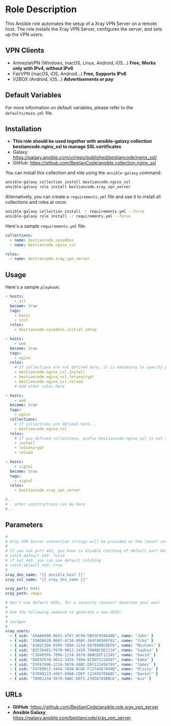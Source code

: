# Role Description

This Ansible role automates the setup of a Xray VPN Server on a remote host. The role installs the Xray VPN Server, configures the server, and sets up the VPN users.

## VPN Clients

* AmneziaVPN (Windows, macOS, Linux, Android, iOS...) **Free, Works only with IPv4, without IPv6**
* FairVPN (macOS, iOS, Android...) **Free, Supports IPv6**
* V2BOX (Android, iOS...) **Advertisements or pay**

## Default Variables

For more information on default variables, please refer to the `defaults/main.yml` file.

## Installation

* __This role should be used together with ansible-galaxy collection bestiancode.nginx_ssl to manage SSL certificates__
* Galaxy: https://galaxy.ansible.com/ui/repo/published/bestiancode/nginx_ssl/
* GitHub: https://github.com/BestianCode/ansible.collection.nginx_ssl

You can install this collection and role using the `ansible-galaxy` command:

```bash
ansible-galaxy collection install bestiancode.nginx_ssl
ansible-galaxy role install bestiancode.xray_vpn_server
```

Alternatively, you can create a `requirements.yml` file and use it to install all collections and roles at once:

```bash
ansible-galaxy collection install -r requirements.yml --force
ansible-galaxy role install -r requirements.yml --force
```

Here's a sample `requirements.yml` file:

```yaml
collections:
  - name: bestiancode.sysadmin
  - name: bestiancode.nginx_ssl

roles:
  - name: bestiancode.xray_vpn_server
```

## Usage

Here's a sample `playbook`:

```yaml
- hosts:
    - all
  become: true
  tags:
    - basic
    - init
  roles:
    - bestiancode.sysadmin.initial_setup

- hosts:
    - web
  become: true
  tags:
    - nginx
  roles:
    # If collections are not defined here, it is mandatory to specify prefix bestiancode.nginx_ssl!
    - bestiancode.nginx_ssl.install
    - bestiancode.nginx_ssl.letsencrypt
    - bestiancode.nginx_ssl.reload
    # Add other roles here

- hosts:
    - web
  become: true
  tags:
    - nginx
  collections:
    # If collections are defined here...
    - bestiancode.nginx_ssl
  roles:
    # If you defined collections, prefix bestiancode.nginx_ssl is not needed.
    - install
    - letsencrypt
    - reload

- hosts:
    - signal
  become: true
  tags:
    - signal
  roles:
    - bestiancode.xray_vpn_server

#...
# - other constructions can be here
#...
```

## Parameters

```yaml
#
# Xray VPN Server connection strings will be provided as the latest step of the ansible role
#
# If you use port 443, you have to disable catching of default port 443 by Nginx
# catch_default_443: false
# if not 443, you can use default catching
# catch_default_443: true
#
xray_dns_name: "{{ ansible_host }}"
xray_ssl_name: "{{ xray_dns_name }}"

xray_port: 8443
xray_path: /maps

# Don't use default UIDs, for a security reasons! Generate your own!
#
# Use the following command to generate a new UUID:
#
# uuidgen
#
xray_users:
  - { uid: "E6AA699D-8642-4767-8C98-DB93F958A48B", name: "John" }
  - { uid: "39ADD62B-B607-4C56-866F-364F4056EF83", name: "Vika" }
  - { uid: "A1B2C3D4-E5F6-7890-1234-56789ABCDEF0", name: "Michael" }
  - { uid: "B2C3D4E5-F678-9012-3456-789ABCDE1234", name: "Sophia" }
  - { uid: "C3D4E5F6-7890-1234-5678-9ABCDEF12345", name: "David" }
  - { uid: "D4E5F678-9012-3456-789A-BCDEF1234567", name: "Emma" }
  - { uid: "E5F67890-1234-5678-9ABC-DEF123456789", name: "James" }
  - { uid: "F6789012-3456-789A-BCDE-F123456789AB", name: "Olivia" }
  - { uid: "67890123-4567-89AB-CDEF-123456789ABC", name: "Daniel" }
  - { uid: "78901234-5678-9ABC-DEF1-23456789ABCD", name: "Ava" }
```

## URLs

- **GitHub**: https://github.com/BestianCode/ansible.role.xray_vpn_server
- **Ansible Galaxy**: https://galaxy.ansible.com/bestiancode/xray_vpn_server
